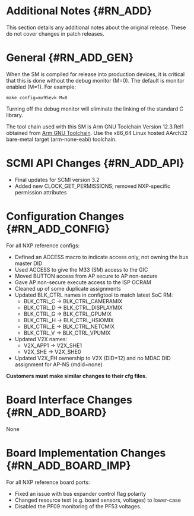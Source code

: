 Additional Notes {#RN_ADD}
================

This section details any additional notes about the original release. These do not cover
changes in patch releases.

General {#RN_ADD_GEN}
=======

When the SM is compiled for release into production devices, it is critical that this is
done without the debug monitor (M=0). The default is monitor enabled (M=1). For example:

	make config=mx95evk M=0

Turning off the debug monitor will eliminate the linking of the standard C library.

The tool chain used with this SM is Arm GNU Toolchain Version 12.3.Rel1 obtained from 
[Arm GNU Toolchain](https://developer.arm.com/Tools%20and%20Software/GNU%20Toolchain).
Use the x86_64 Linux hosted AArch32 bare-metal target (arm-none-eabi) toolchain.

SCMI API Changes {#RN_ADD_API}
================

- Final updates for SCMI version 3.2
- Added new CLOCK_GET_PERMISSIONS; removed NXP-specific permission attributes

Configuration Changes {#RN_ADD_CONFIG}
=====================

For all NXP reference configs:

- Defined an ACCESS macro to indicate access only, not owning the bus master DID
- Used ACCESS to give the M33 (SM) access to the GIC
- Moved BUTTON access from AP secure to AP non-secure
- Gave AP non-secure execute access to the ISP OCRAM
- Cleaned up of some duplicate assignments
- Updated BLK_CTRL names in configtool to match latest SoC RM:
  - BLK_CTRL_C -> BLK_CTRL_CAMERAMIX
  - BLK_CTRL_D -> BLK_CTRL_DISPLAYMIX
  - BLK_CTRL_G -> BLK_CTRL_GPUMIX
  - BLK_CTRL_H -> BLK_CTRL_HSIOMIX
  - BLK_CTRL_E -> BLK_CTRL_NETCMIX
  - BLK_CTRL_V -> BLK_CTRL_VPUMIX
- Updated V2X names:
  - V2X_APP1 -> V2X_SHE1
  - V2X_SHE -> V2X_SHE0
- Updated V2X_FH ownership to V2X (DID=12) and no MDAC DID assignment for AP-NS (mdid=none)

**Customers must make similar changes to their cfg files.**

Board Interface Changes {#RN_ADD_BOARD}
=======================

None

Board Implementation Changes {#RN_ADD_BOARD_IMP}
============================

For all NXP reference board ports:

- Fixed an issue with bus expander control flag polarity
- Changed resource text (e.g. board sensors, voltages) to lower-case
- Disabled the PF09 monitoring of the PF53 voltages.

